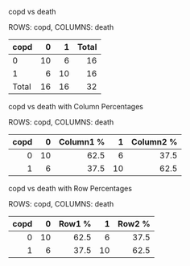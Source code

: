 copd vs death

ROWS: copd, COLUMNS: death

| copd   |   0 |   1 |   Total |
|:-------|----:|----:|--------:|
| 0      |  10 |   6 |      16 |
| 1      |   6 |  10 |      16 |
| Total  |  16 |  16 |      32 |

copd vs death with Column Percentages

ROWS: copd, COLUMNS: death

|   copd |   0 |   Column1 % |   1 |   Column2 % |
|-------:|----:|------------:|----:|------------:|
|      0 |  10 |        62.5 |   6 |        37.5 |
|      1 |   6 |        37.5 |  10 |        62.5 |

copd vs death with Row Percentages

ROWS: copd, COLUMNS: death

|   copd |   0 |   Row1 % |   1 |   Row2 % |
|-------:|----:|---------:|----:|---------:|
|      0 |  10 |     62.5 |   6 |     37.5 |
|      1 |   6 |     37.5 |  10 |     62.5 |
